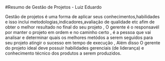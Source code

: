 #Resumo de Gestão de Projetos - Luiz Eduardo

Gestão de projetos é uma forma de aplicar seus conhecimentos,habilidades e isso inclui metodologias,indicadores,avaliação de qualidade etc afim de obter o melhor resultado no final do seu projeto , O gerente é o responsavél por manter o projeto em ordem e no caminho certo , é a pessoa que vai analisar e determinar quais os melhores metódos a serem seguidos para seu projeto atingir o sucesso em tempo de execução , Além disso O gerente do projeto ideal deve possuir habilidades gerenciais (de liderança) e conhecimento técnico dos produtos a serem produzidos. 
